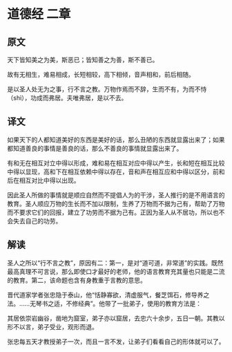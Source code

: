 # 道德经 二章

## 原文

天下皆知美之为美，斯恶已；皆知善之为善，斯不善已。

故有无相生，难易相成，长短相较，高下相倾，音声相和，前后相随。

是以圣人处无为之事，行不言之教。万物作焉而不辞，生而不有，为而不恃（shì），功成而弗居。夫唯弗居，是以不去。

## 译文

如果天下的人都知道美好的东西是美好的话，那么丑陋的东西就显露出来了；如果都知道善良的事情是善良的话，那么不善良的事情就显露出来了。

有和无在相互对立中得以形成，难和易在相互对应中得以产生，长和短在相互比较中得以显现，高和下在相互依赖中得以存在，音和声在相互应和中得以区分，前和后在相互对比中得以出现。

因此圣人所做的事情就是顺应自然而不提倡人为的干涉，圣人推行的是不用语言的教育。圣人顺应万物的生长而不加以限制，生养了万物而不据为己有，帮助了万物而不要求它们的回报，建立了功劳而不据为己有。正因为圣人从不居功，所以也不会失去自己的功劳。

## 解读

圣人之所以“行不言之教”，原因有二：第一，是对“道可道，非常道”的实践。既然最高真理不可言说，那么即使口才最好的老师，他的语言教育充其量也只能是二流的教育。第二，该命题也含有身教重于言教的意思。

晋代道家学者张忠隐于泰山，他“恬静寡欲，清虚服气，餐芝饵石，修导养之法。……无琴书之适，不修经典”。他带了一批弟子，使用的教育方法是：

其居依崇岩幽谷，凿地为窟室，弟子亦以窟居，去忠六十余步，五日一朝。其教以形不以言，弟子受业，观形而退。

张忠每五天才教授弟子一次，而且一言不发，让弟子们看看自己的形体就可以了。